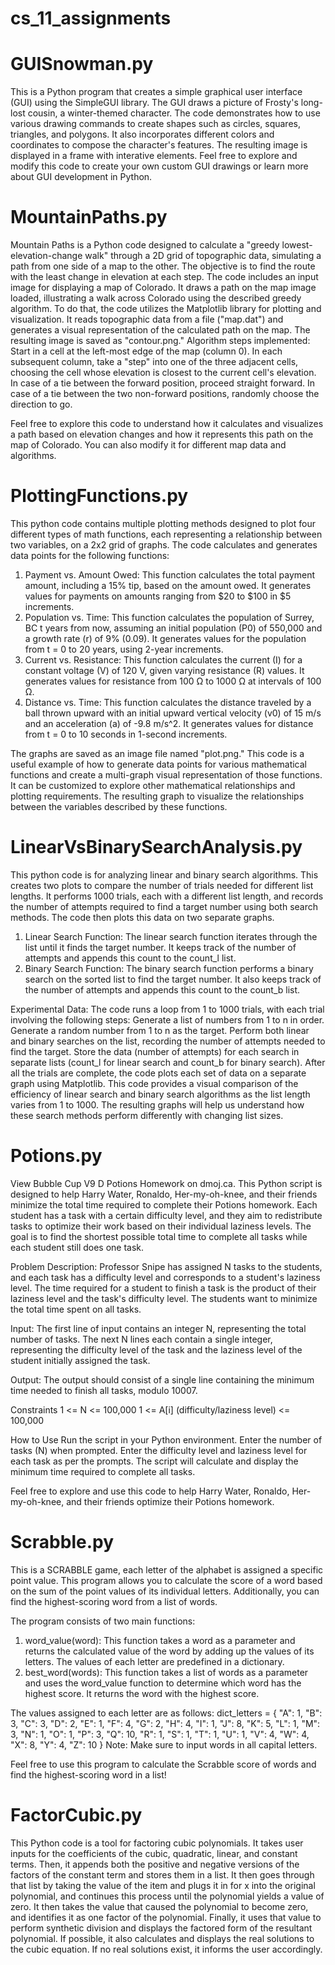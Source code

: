 # cs_11_assignments

# **GUISnowman.py** 
This is a Python program that creates a simple graphical user interface (GUI) using the SimpleGUI library. The GUI draws a picture of Frosty's long-lost cousin, a winter-themed character. The code demonstrates how to use various drawing commands to create shapes such as circles, squares, triangles, and polygons. It also incorporates different colors and coordinates to compose the character's features. The resulting image is displayed in a frame with interative elements. Feel free to explore and modify this code to create your own custom GUI drawings or learn more about GUI development in Python. 

# **MountainPaths.py** 
Mountain Paths is a Python code designed to calculate a "greedy lowest-elevation-change walk" through a 2D grid of topographic data, simulating a path from one side of a map to the other. The objective is to find the route with the least change in elevation at each step.
The code includes an input image for displaying a map of Colorado. It draws a path on the map image loaded, illustrating a walk across Colorado using the described greedy algorithm.
To do that, the code utilizes the Matplotlib library for plotting and visualization. It reads topographic data from a file ("map.dat") and generates a visual representation of the calculated path on the map. The resulting image 
is saved as "contour.png."
Algorithm steps implemented:
Start in a cell at the left-most edge of the map (column 0).
In each subsequent column, take a "step" into one of the three adjacent cells, choosing the cell whose elevation is closest to the current cell's elevation.
In case of a tie between the forward position, proceed straight forward.
In case of a tie between the two non-forward positions, randomly choose the direction to go.
  
Feel free to explore this code to understand how it calculates and visualizes a path based on elevation changes and how it represents this path on the map of Colorado. You can also modify it for different map data and algorithms.

# **PlottingFunctions.py** 
This python code contains multiple plotting methods designed to plot four different types of math functions, each representing a relationship between two variables, on a 2x2 grid of graphs. The code calculates and generates data points for the following functions:
1. Payment vs. Amount Owed: This function calculates the total payment amount, including a 15% tip, based on the amount owed. It generates values for payments on amounts ranging from $20 to $100 in $5 increments.
2. Population vs. Time: This function calculates the population of Surrey, BC t years from now, assuming an initial population (P0) of 550,000 and a growth rate (r) of 9% (0.09). It generates values for the population from t = 0 to 20 years, using 2-year increments.
3. Current vs. Resistance: This function calculates the current (I) for a constant voltage (V) of 120 V, given varying resistance (R) values. It generates values for resistance from 100 Ω to 1000 Ω at intervals of 100 Ω.
4. Distance vs. Time: This function calculates the distance traveled by a ball thrown upward with an initial upward vertical velocity (v0) of 15 m/s and an acceleration (a) of -9.8 m/s^2. It generates values for distance from t = 0 to 10 seconds in 1-second increments.

The graphs are saved as an image file named "plot.png." This code is a useful example of how to generate data points for various mathematical functions and create a multi-graph visual representation of those functions. It can be customized to explore other mathematical relationships and plotting requirements. The resulting graph to visualize the relationships between the variables described by these functions.

# **LinearVsBinarySearchAnalysis.py** 
This python code is for analyzing linear and binary search algorithms. This creates two plots to compare the number of trials needed for different list lengths. It performs 1000 trials, each with a different list length, and records the number of attempts required to find a target number using both search methods. The code then plots this data on two separate graphs.
1. Linear Search Function:
The linear search function iterates through the list until it finds the target number. It keeps track of the number of attempts and appends this count to the count_l list.
2. Binary Search Function:
The binary search function performs a binary search on the sorted list to find the target number. It also keeps track of the number of attempts and appends this count to the count_b list.

Experimental Data:
The code runs a loop from 1 to 1000 trials, with each trial involving the following steps:
Generate a list of numbers from 1 to n in order.
Generate a random number from 1 to n as the target.
Perform both linear and binary searches on the list, recording the number of attempts needed to find the target.
Store the data (number of attempts) for each search in separate lists (count_l for linear search and count_b for binary search).
After all the trials are complete, the code plots each set of data on a separate graph using Matplotlib.
This code provides a visual comparison of the efficiency of linear search and binary search algorithms as the list length varies from 1 to 1000. 
The resulting graphs will help us understand how these search methods perform differently with changing list sizes.

# **Potions.py**
View Bubble Cup V9 D Potions Homework on dmoj.ca. 
This Python script is designed to help Harry Water, Ronaldo, Her-my-oh-knee, and their friends minimize the total time required to complete their Potions homework. Each student has a task with a certain difficulty level, and they aim to redistribute tasks to optimize their work based on their individual laziness levels. The goal is to find the shortest possible total time to complete all tasks while each student still does one task.

Problem Description:
Professor Snipe has assigned N tasks to the students, and each task has a difficulty level and corresponds to a student's laziness level. The time required for a student to finish a task is the product of their laziness level and the task's difficulty level. The students want to minimize the total time spent on all tasks.

Input:
The first line of input contains an integer N, representing the total number of tasks.
The next N lines each contain a single integer, representing the difficulty level of the task and the laziness level of the student initially assigned the task.

Output: 
The output should consist of a single line containing the minimum time needed to finish all tasks, modulo 10007.

Constraints
1 <= N <= 100,000
1 <= A[i] (difficulty/laziness level) <= 100,000

How to Use
Run the script in your Python environment.
Enter the number of tasks (N) when prompted.
Enter the difficulty level and laziness level for each task as per the prompts.
The script will calculate and display the minimum time required to complete all tasks.

Feel free to explore and use this code to help Harry Water, Ronaldo, Her-my-oh-knee, and their friends optimize their Potions homework. 

# **Scrabble.py**
This is a SCRABBLE game, each letter of the alphabet is assigned a specific point value. This program allows you to calculate the score of a word based on the sum of the point values of its individual letters. Additionally, you can find the highest-scoring word from a list of words.

The program consists of two main functions:
1. word_value(word): This function takes a word as a parameter and returns the calculated value of the word by adding up the values of its letters. The values of each letter are predefined in a dictionary.
2. best_word(words): This function takes a list of words as a parameter and uses the word_value function to determine which word has the highest score. It returns the word with the highest score.

The values assigned to each letter are as follows: 
dict_letters = {
    "A": 1, "B": 3, "C": 3, "D": 2, "E": 1, "F": 4,
    "G": 2, "H": 4, "I": 1, "J": 8, "K": 5, "L": 1,
    "M": 3, "N": 1, "O": 1, "P": 3, "Q": 10, "R": 1,
    "S": 1, "T": 1, "U": 1, "V": 4, "W": 4, "X": 8,
    "Y": 4, "Z": 10
}
Note: Make sure to input words in all capital letters.

Feel free to use this program to calculate the Scrabble score of words and find the highest-scoring word in a list!

# **FactorCubic.py**
This Python code is a tool for factoring cubic polynomials. It takes user inputs for the coefficients of the cubic, quadratic, linear, and constant terms. Then, it appends both the positive and negative versions of the factors of the constant term and stores them in a list. It then goes through that list by taking the value of the item and plugs it in for x into the original polynomial, and continues this process until the polynomial yields a value of zero. It then takes the value that caused the polynomial to become zero, and identifies it as one factor of the polynomial. Finally, it uses that value to perform synthetic division and displays the factored form of the resultant polynomial. If possible, it also calculates and displays the real solutions to the cubic equation. If no real solutions exist, it informs the user accordingly.
